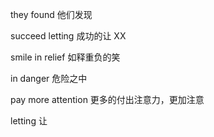 they found 他们发现

succeed letting 成功的让 XX

smile in relief 如释重负的笑

in danger 危险之中

pay more attention 更多的付出注意力，更加注意

letting 让
